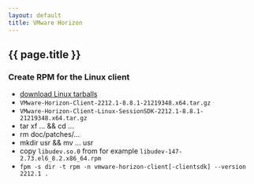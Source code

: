 ```yaml
---
layout: default
title: VMware Horizon
---
```


## {{ page.title }}

### Create RPM for the Linux client

- [download Linux tarballs](https://www.vmware.com/go/viewclients)
- `VMware-Horizon-Client-2212.1-8.8.1-21219348.x64.tar.gz`
- `VMware-Horizon-Client-Linux-SessionSDK-2212.1-8.8.1-21219348.x64.tar.gz`
- tar xf ... && cd ...
- rm doc/patches/...
- mkdir usr && mv ... usr
- copy `libudev.so.0` from for example `libudev-147-2.73.el6_8.2.x86_64.rpm`
- `fpm -s dir -t rpm -n vmware-horizon-client[-clientsdk] --version 2212.1 .`
